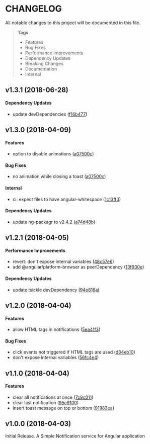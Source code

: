 # CHANGELOG

All notable changes to this project will be documented in this file.

> **Tags**
> - Features
> - Bug Fixes
> - Performance Improvements
> - Dependency Updates
> - Breaking Changes
> - Documentation
> - Internal

## v1.3.1 (2018-06-28)

#### Dependency Updates

* update devDependencies ([f16b477](https://github.com/Sibiraj-S/ngx-notifier/commit/f16b477))

## v1.3.0 (2018-04-09)

#### Features

* option to disable animations ([a07500c](https://github.com/Sibiraj-S/ngx-notifier/commit/a07500c))

#### Bug Fixes

* no animation while closing a toast ([a07500c](https://github.com/Sibiraj-S/ngx-notifier/commit/a07500c))

#### Internal

* ci: expect files to have angular-whitespace ([1c13ff3](https://github.com/Sibiraj-S/ngx-notifier/commit/1c13ff3))

#### Dependency Updates

* update ng-packagr to v2.4.2 ([a74d48b](https://github.com/Sibiraj-S/ngx-notifier/commit/a74d48b))

## v1.2.1 (2018-04-05)

#### Performance Improvements

* revert: don't expose internal variables ([48c57e6](https://github.com/Sibiraj-S/ngx-notifier/commit/48c57e6))
* add @angular/platform-browser as peerDependency ([13f930e](https://github.com/Sibiraj-S/ngx-notifier/commit/13f930e))

#### Dependency Updates

* update tsickle devDependency ([94e816a](https://github.com/Sibiraj-S/ngx-notifier/commit/94e816a))

## v1.2.0 (2018-04-04)

#### Features

* allow HTML tags in notifications ([5ea41f3](https://github.com/Sibiraj-S/ngx-notifier/commit/5ea41f3))

#### Bug Fixes

* click events not triggered if HTML tags are used ([d34eb10](https://github.com/Sibiraj-S/ngx-notifier/commit/d34eb10))
* don't expose internal variables ([56fc4e4](https://github.com/Sibiraj-S/ngx-notifier/commit/56fc4e4))

## v1.1.0 (2018-04-04)

#### Features

* clear all notifications at once ([7c9c011](https://github.com/Sibiraj-S/ngx-notifier/commit/7c9c011))
* clear last notification ([95c9100](https://github.com/Sibiraj-S/ngx-notifier/commit/95c9100))
* insert toast message on top or bottom ([91983ca](https://github.com/Sibiraj-S/ngx-notifier/commit/91983ca))

## v1.0.0 (2018-04-03)

Initial Release. A Simple Notification service for Angular application
